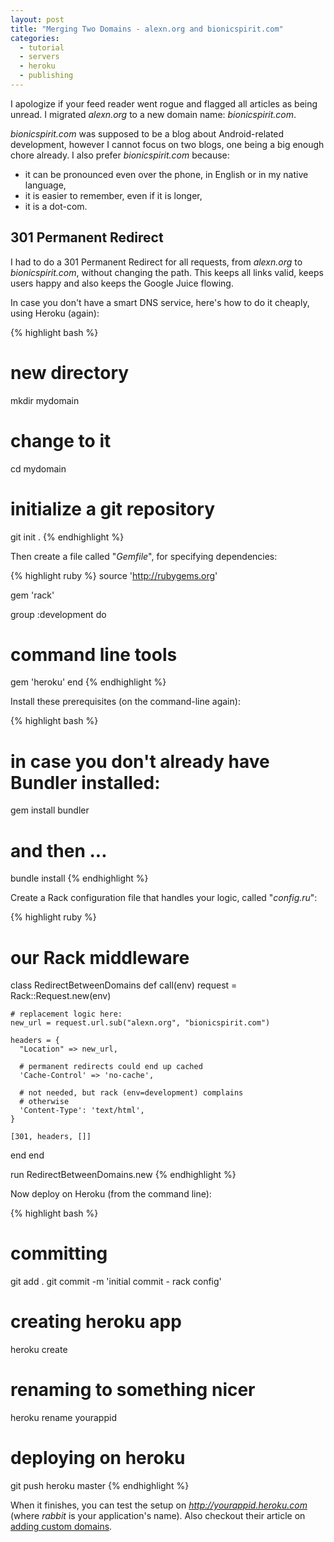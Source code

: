 ```yaml
---
layout: post
title: "Merging Two Domains - alexn.org and bionicspirit.com"
categories:
  - tutorial
  - servers
  - heroku
  - publishing
---
```


I apologize if your feed reader went rogue and flagged all articles as
being unread. I migrated *alexn.org* to a new domain name:
*bionicspirit.com*.

*bionicspirit.com* was supposed to be a blog about Android-related
development, however I cannot focus on two blogs, one being a big
enough chore already. I also prefer *bionicspirit.com* because:

* it can be pronounced even over the phone, in English or in my native
  language,
* it is easier to remember, even if it is longer,
* it is a dot-com.

## 301 Permanent Redirect

I had to do a 301 Permanent Redirect for all requests, from
*alexn.org* to *bionicspirit.com*, without changing the path. This
keeps all links valid, keeps users happy and also keeps the Google
Juice flowing.

In case you don't have a smart DNS service, here's how to do it
cheaply, using Heroku (again):

{% highlight bash %}
# new directory
mkdir mydomain
# change to it
cd mydomain

# initialize a git repository
git init .
{% endhighlight %}

Then create a file called "*Gemfile*", for specifying dependencies:

{% highlight ruby %}
source 'http://rubygems.org'

gem 'rack'

group :development do
  # command line tools
  gem 'heroku'
end
{% endhighlight %}

Install these prerequisites (on the command-line again):

{% highlight bash %}
# in case you don't already have Bundler installed:
gem install bundler

# and then ...
bundle install 
{% endhighlight %}

Create a Rack configuration file that handles your logic, called
"*config.ru*":

{% highlight ruby %}
# our Rack middleware

class RedirectBetweenDomains
  def call(env)
    request = Rack::Request.new(env)
    
    # replacement logic here:
    new_url = request.url.sub("alexn.org", "bionicspirit.com")

    headers = {
      "Location" => new_url, 
      
      # permanent redirects could end up cached
      'Cache-Control' => 'no-cache',
      
      # not needed, but rack (env=development) complains
      # otherwise      
      'Content-Type': 'text/html',
    }	

    [301, headers, []]
  end
end

run RedirectBetweenDomains.new
{% endhighlight %}

Now deploy on Heroku (from the command line):

{% highlight bash %}
# committing
git add .
git commit -m 'initial commit - rack config'

# creating heroku app
heroku create

# renaming to something nicer
heroku rename yourappid

# deploying on heroku
git push heroku master
{% endhighlight %}

When it finishes, you can test the setup on
*http://yourappid.heroku.com* (where *rabbit* is your application's
name). Also checkout their article on
[adding custom domains](http://devcenter.heroku.com/articles/custom-domains).


